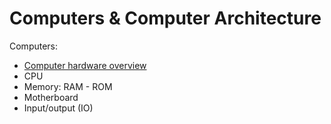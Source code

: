 # Computers & Computer Architecture

Computers:
- [Computer hardware overview](./comparch.hardware.md)
- CPU
- Memory: RAM - ROM
- Motherboard
- Input/output (IO)
